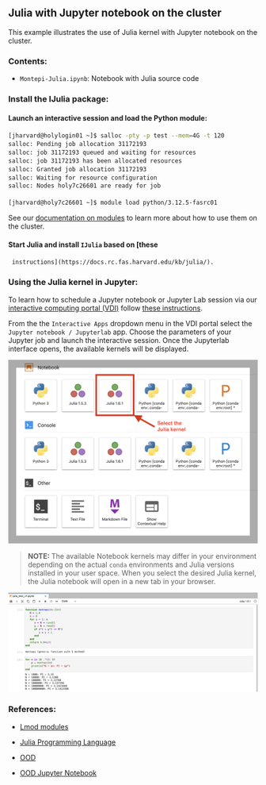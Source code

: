 ## Julia with Jupyter notebook on the cluster

This example illustrates the use of Julia kernel with Jupyter notebook
on the cluster.

### Contents:
* `Montepi-Julia.ipynb`: Notebook with Julia source code

### Install the IJulia package:

#### Launch an interactive session and load the Python module:

```bash
[jharvard@holylogin01 ~]$ salloc -pty -p test --mem=4G -t 120
salloc: Pending job allocation 31172193
salloc: job 31172193 queued and waiting for resources
salloc: job 31172193 has been allocated resources
salloc: Granted job allocation 31172193
salloc: Waiting for resource configuration
salloc: Nodes holy7c26601 are ready for job

[jharvard@holy7c26601 ~]$ module load python/3.12.5-fasrc01
```

See our [documentation on
modules](https://docs.rc.fas.harvard.edu/kb/modules-intro/) to learn
more about how to use them on the cluster.

#### Start Julia and install `IJulia` based on [these
     instructions](https://docs.rc.fas.harvard.edu/kb/julia/).


### Using the Julia kernel in Jupyter:

To learn how to schedule a Jupyter notebook or Jupyter Lab session via
our [interactive computing portal
(VDI)](https://vdi.rc.fas.harvard.edu/) follow [these
instructions](https://docs.rc.fas.harvard.edu/kb/vdi-apps/#Jupyter_Notebook).

From the the <code>Interactive Apps</code> dropdown menu in the VDI
portal select the <code>Jupyter notebook / Jupyterlab</code>
app. Choose the parameters of your Jupyter job and launch the
interactive session. Once the Jupyterlab interface opens, the
available kernels will be displayed.

![Julia VDI kernels](Images/julia-vdi-1.png)

> **NOTE:** The available Notebook kernels may differ in your
    environment depending on the actual <code>conda</code>
    environments and Julia versions installed in your user space. When
    you select the desired Julia kernel, the Julia notebook will open
    in a new tab in your browser.

![Julia VDI](Images/julia-vdi-2.png)

### References:

* [Lmod modules](https://docs.rc.fas.harvard.edu/kb/modules-intro/)

* [Julia Programming Language](https://docs.rc.fas.harvard.edu/kb/julia/)

* [OOD](https://vdi.rc.fas.harvard.edu/)

* [OOD Jupyter Notebook](https://docs.rc.fas.harvard.edu/kb/vdi-apps/#Jupyter_Notebook)

